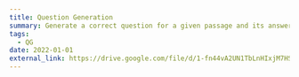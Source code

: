 ```yaml
---
title: Question Generation
summary: Generate a correct question for a given passage and its answer.
tags:
  - QG
date: 2022-01-01
external_link: https://drive.google.com/file/d/1-fn44vA2UN1TbLnHIxjM7HSd4yveu9Of/view?usp=sharing
---
```

